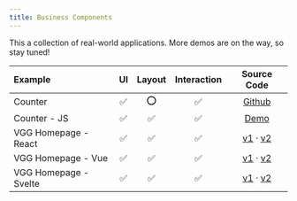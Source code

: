 ```yaml
---
title: Business Components
---
```


This a collection of real-world applications. More demos are on the way, so stay tuned!


| Example               |  UI  | Layout | Interaction |                         Source Code                          |
| :-------------------- | :--: | :----: | :---------: | :----------------------------------------------------------: |
| Counter               |  ✅   |   ⭕️    |      ✅      | [Github](https://github.com/verygoodgraphics/vgg_runtime/tree/main/examples/counter) |
| Counter - JS          |  ✅   |   ✅    |      ✅      |                 [Demo](/examples/business-components/js/counter)                 |
| VGG Homepage - React  |  ✅   |   ✅    |      ✅      | [v1](/examples/business-components/react/vgg-home-v1) · [v2](/examples/business-components/react/vgg-home-v2) |
| VGG Homepage - Vue    |  ✅   |   ✅    |      ✅      | [v1](/examples/business-components/vue/vgg-home-v1) · [v2](/examples/business-components/vue/vgg-home-v2) |
| VGG Homepage - Svelte |  ✅   |   ✅    |      ✅      | [v1](/examples/business-components/svelte/vgg-home-v1) · [v2](/examples/business-components/svelte/vgg-home-v2) |

